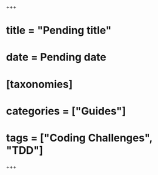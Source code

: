 +++
# title = "Pending title"
# date = Pending date

# [taxonomies]
# categories = ["Guides"]
# tags = ["Coding Challenges", "TDD"]
+++

